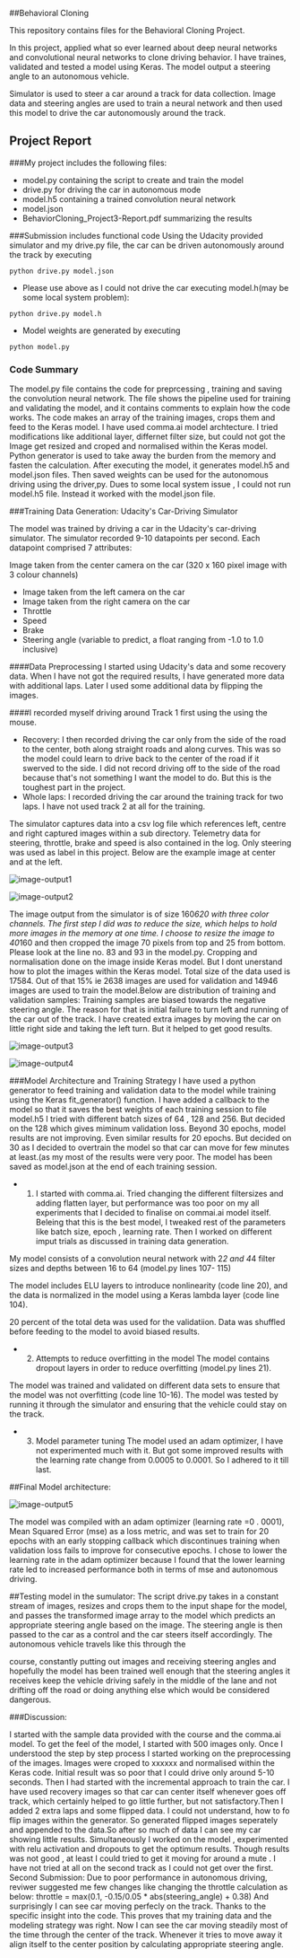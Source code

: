 ##Behavioral Cloning

This repository contains  files for the Behavioral Cloning Project.

In this project, applied what so ever learned about deep neural networks and convolutional neural networks to clone driving behavior. I have  traines, validated and tested a model using Keras. The model output a steering angle to an autonomous vehicle.

Simulator is used to steer a car around a track for data collection. Image data and steering angles are used to train a neural network and then used this model to drive the car autonomously around the track.


## Project Report

###My project includes the following files:
- model.py containing the script to create and train the model
- drive.py for driving the car in autonomous mode
- model.h5 containing a trained convolution neural network
- model.json
- BehaviorCloning_Project3-Report.pdf summarizing the results

###Submission includes functional code
Using the Udacity provided simulator and my drive.py file, the car
can be driven autonomously around the track by executing

`python drive.py model.json`

- Please use above as I could not drive the car executing
model.h(may be some local system problem):

`python drive.py model.h`
- Model weights are generated by executing

`python model.py`

### Code Summary
The model.py file contains the code for preprcessing , training and
saving the convolution neural network. The file shows the pipeline 
used for training and validating the model, and it contains
comments to explain how the code works.
The code makes an array of the training images, crops them and
feed to the Keras model. I have used comma.ai model archtecture.
I tried modifications like additional layer, differnet filter size, but
could not got the Image get resized and croped and normalised
within the Keras model. Python generator is used to take away the
burden from the memory and fasten the calculation. After executing
the model, it generates model.h5 and model.json files. Then saved
weights can be used for the autonomous driving using the driver,py.
Dues to some local system issue , I could not run model.h5 file.
Instead it worked with the model.json file.

###Training Data Generation: Udacity's Car-Driving Simulator

The model was trained by driving a car in the Udacity's car-driving
simulator. The simulator recorded 9-10 datapoints per second. Each
datapoint comprised 7 attributes:

Image taken from the center camera on the car (320 x 160
pixel image with 3 colour channels)
- Image taken from the left camera on the car
- Image taken from the right camera on the car
- Throttle
- Speed
- Brake
- Steering angle (variable to predict, a float ranging from -1.0
to 1.0 inclusive)

####Data Preprocessing
I started using Udacity's data and some recovery data.
When I have not got the required results, I have generated more
data with additional laps. Later I used some additional data by
flipping the images.

####I recorded myself driving around Track 1 first using the
using the mouse.

- Recovery: I then recorded driving the car only from the side
of the road to the center, both along straight roads and along
curves. This was so the model could learn to drive back to the
center of the road if it swerved to the side. I did not record
driving off to the side of the road because that's not
something I want the model to do. But this is the toughest
part in the project.
- Whole laps: I recorded driving the car around the training
track for two laps. I have not used track 2 at all for the
training.

The simulator captures data into a csv log file which references left,
centre and right captured images within a sub directory. Telemetry
data for steering, throttle, brake and speed is also contained in the
log. Only steering was used as label in this project. Below are the
example image at center and at the left.

![image-output1](./images/steer_straight.png)

![image-output2](./images/steer_left.png)


The image output from the simulator is of size 160*620 with three
color channels.
The first step I did was to reduce the size, which helps to hold more
images in the memory at one time. I choose to resize the image to
40*160 and then cropped the image 70 pixels from top and 25 from
bottom. Please look at the line no. 83 and 93 in the model.py.
Cropping and normalisation done on the image inside Keras model.
But I dont unerstand how to plot the images within the Keras
model.
Total size of the data used is 17584. Out of that 15% ie 2638
images are used for validation and 14946 images are used to train
the model.Below are distribution of training and validation samples:
Training samples are biased towards the negative steering angle.
The reason for that is initial failure to turn left and running of the
car out of the track. I have created extra images by moving the car
on little right side and taking the left turn. But it helped to get good
results.

![image-output3](./images/Training-data.png)

![image-output4](./images/validation-data.png)

###Model Architecture and Training Strategy
I have used a python generator to feed training and validation data
to the model while training using the Keras fit_generator() function.
I have added a callback to the model so that it saves the best
weights of each training session to file model.h5 I tried with
different batch sizes of 64 , 128 and 256. But decided on the 128
which gives miminum validation loss. Beyond 30 epochs, model
results are not improving. Even similar results for 20 epochs. But
decided on 30 as I decided to overtrain the model so that car can
move for few minutes at least.(as my most of the results were very
poor. The model has been saved as model.json at the end of each
training session.
- 1. I started with comma.ai. Tried changing the different filtersizes
and adding flatten layer, but performance was too poor on my all
experiments that I decided to finalise on commai.ai model itself.
Beleing that this is the best model, I tweaked rest of the
parameters like batch size, epoch , learning rate. Then I worked on
different imput trials as discussed in training data generation.

My model consists of a convolution neural network with 2*2 and
4*4 filter sizes and depths between 16 to 64 (model.py lines 107-
115)

The model includes ELU layers to introduce nonlinearity (code line
20), and the data is normalized in the model using a Keras lambda
layer (code line 104).

20 percent of the total deta was used for the validatiion. Data was
shuffled before feeding to the model to avoid biased results.

- 2. Attempts to reduce overfitting in the model
The model contains dropout layers in order to reduce overfitting
(model.py lines 21).

The model was trained and validated on different data sets to
ensure that the model was not overfitting (code line 10-16). The
model was tested by running it through the simulator and ensuring
that the vehicle could stay on the track.
- 3. Model parameter tuning
The model used an adam optimizer, I have not experimented much
with it. But got some improved results with the learning rate change
from 0.0005 to 0.0001. So I adhered to it till last.


##Final Model architecture:

![image-output5](./images/model.png)

The model was compiled with an adam optimizer (learning rate =0 .
0001), Mean Squared Error (mse) as a loss metric, and was set to
train for 20 epochs with an early stopping callback which
discontinues training when validation loss fails to improve for
consecutive epochs. I chose to lower the learning rate in the adam
optimizer because I found that the lower learning rate led to
increased performance both in terms of mse and autonomous
driving.

##Testing model in the sumulator:
The script drive.py takes in a constant stream of images, resizes
and crops them to the input shape for the model, and passes the
transformed image array to the model which predicts an
appropriate steering angle based on the image. The steering angle
is then passed to the car as a control and the car steers itself
accordingly. The autonomous vehicle travels like this through the

course, constantly putting out images and receiving steering angles
and hopefully the model has been trained well enough that the
steering angles it receives keep the vehicle driving safely in the
middle of the lane and not drifting off the road or doing anything
else which would be considered dangerous.

###Discussion:

I started with the sample data provided with the course and the
comma.ai model. To get the feel of the model, I started with 500
images only. Once I understood the step by step process I started
working on the preprocessing of the images. Images were croped to
xxxxxx and normalised within the Keras code. Initial result was so
poor that I could drive only around 5-10 seconds.
Then I had started with the incremental approach to train the car. I
have used recovery images so that car can center itself whenever
goes off track, which certainly helped to go little further, but not
satisfactory.Then I added 2 extra laps and some flipped data. I
could not understand, how to fo flip images within the generator.
So generated flipped images seperately and appended to the
data.So after so much of data I can see my car showing little
results.
Simultaneously I worked on the model , experimented with relu
activation and dropouts to get the optimum results.
Though results was not good , at least I could tried to get it moving
for around a mute . I have not tried at all on the second track as I
could not get over the first.
Second Submission:
Due to poor performance in autonomous driving, reviwer suggested
me few changes like changing the throttle calculation as below:
throttle = max(0.1, -0.15/0.05 * abs(steering_angle) + 0.38)
And surprisingly I can see car moving perfecly on the track. Thanks
to the specific insight into the code. This proves that my training
data and the modeling strategy was right.
Now I can see the car moving steadily most of the time through
the center of the track. Whenever it tries to move away it align
itself to the center position by calculating appropriate steering angle.







